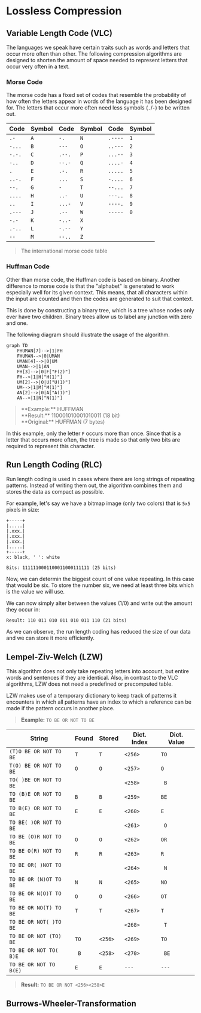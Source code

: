 # Lossless Compression

## Variable Length Code (VLC)

The languages we speak have certain traits such as words and letters
that occur more often than other. The following compression algorithms
are designed to shorten the amount of space needed to represent
letters that occur very often in a text.

### Morse Code

The morse code has a fixed set of codes that resemble the probability
of how often the letters appear in words of the language it has been
designed for. The letters that occur more often need less symbols
(`.`/`-`) to be written out.

| Code    | Symbol | Code    | Symbol | Code    | Symbol |
|---------|--------|---------|--------|---------|--------|
| `.-`    | `A`    | `-.`    | `N`    | `.----` | `1`    |
| `-...`  | `B`    | `---`   | `O`    | `..---` | `2`    |
| `-.-.`  | `C`    | `.--.`  | `P`    | `...--` | `3`    |
| `-..`   | `D`    | `--.-`  | `Q`    | `....-` | `4`    |
| `.`     | `E`    | `.-.`   | `R`    | `.....` | `5`    |
| `..-.`  | `F`    | `...`   | `S`    | `-....` | `6`    |
| `--.`   | `G`    | `-`     | `T`    | `--...` | `7`    |
| `....`  | `H`    | `..-`   | `U`    | `---..` | `8`    |
| `..`    | `I`    | `...-`  | `V`    | `----.` | `9`    |
| `.---`  | `J`    | `.--`   | `W`    | `-----` | `0`    |
| `-.-`   | `K`    | `-..-`  | `X`    |
| `.-..`  | `L`    | `-.--`  | `Y`    |
| `--`    | `M`    | `--..`  | `Z`    |

> The international morse code table

### Huffman Code

Other than morse code, the Huffman code is based on binary. Another
difference to morse code is that the "alphabet" is generated to work
especially well for its given context. This means, that all characters
within the input are counted and then the codes are generated to suit
that context.

This is done by constructing a binary tree, which is a tree whose
nodes only ever have two children. Binary trees allow us to label any
junction with zero and one.

The following diagram should illustrate the usage of the algorithm.

```mermaid
graph TD
    FHUMAN[7]-->|1|FH
    FHUMAN-->|0|UMAN
    UMAN[4]-->|0|UM
    UMAN-->|1|AN
    FH[3]-->|0|F["F(2)"]
    FH-->|1|H["H(1)"]
    UM[2]-->|0|U["U(1)"]
    UM-->|1|M["M(1)"]
    AN[2]-->|0|A["A(1)"]
    AN-->|1|N["N(1)"]
```

> <div>**Example:** HUFFMAN</div>
> <div>**Result:** 110001010001010011 (18 bit)</div>
> <div>**Original:** HUFFMAN (7 bytes)</div>

In this example, only the letter `F` occurs more than once. Since
that is a letter that occurs more often, the tree is made so that
only two bits are required to represent this character.

## Run Length Coding (RLC)

Run length coding is used in cases where there are long strings of
repeating patterns. Instead of writing them out, the algorithm
combines them and stores the data as compact as possible.

For example, let's say we have a bitmap image (only two colors)
that is `5x5` pixels in size:

```plain
+-----+
|.....|
|.xxx.|
|.xxx.|
|.xxx.|
|.....|
+-----+
x: black, ' ': white

Bits: 1111110001100011000111111 (25 bits)
```

Now, we can determin the biggest count of one value repeating. In
this case that would be six. To store the number six, we need at
least three bits which is the value we will use.

We can now simply alter between the values (1/0) and write out the
amount they occur in:

```plain
Result: 110 011 010 011 010 011 110 (21 bits)
```

As we can observe, the run length coding has reduced the size of our
data and we can store it more efficiently.

## Lempel-Ziv-Welch (LZW)

This algorithm does not only take repeating letters into account, but
entire words and sentences if they are identical. Also, in contrast
to the VLC algorithms, LZW does not need a predefined or precomputed
table.

LZW makes use of a temporary dictionary to keep track of patterns it
encounters in which all patterns have an index to which a reference
can be made if the pattern occurs in another place.

> **Example:** `TO BE OR NOT TO BE`

| String | Found | Stored | Dict. Index | Dict. Value |
|--------|-------|--------|-------------|-------------|
| `(T)O BE OR NOT TO BE` | `T` | `T` | `<256>` | `TO` |
| `T(O) BE OR NOT TO BE` | `O` | `O` | `<257>` | `O ` |
| `TO( )BE OR NOT TO BE` | ` ` | ` ` | `<258>` | ` B` |
| `TO (B)E OR NOT TO BE` | `B` | `B` | `<259>` | `BE` |
| `TO B(E) OR NOT TO BE` | `E` | `E` | `<260>` | `E ` |
| `TO BE( )OR NOT TO BE` | ` ` | ` ` | `<261>` | ` O` |
| `TO BE (O)R NOT TO BE` | `O` | `O` | `<262>` | `OR` |
| `TO BE O(R) NOT TO BE` | `R` | `R` | `<263>` | `R ` |
| `TO BE OR( )NOT TO BE` | ` ` | ` ` | `<264>` | ` N` |
| `TO BE OR (N)OT TO BE` | `N` | `N` | `<265>` | `NO` |
| `TO BE OR N(O)T TO BE` | `O` | `O` | `<266>` | `OT` |
| `TO BE OR NO(T) TO BE` | `T` | `T` | `<267>` | `T ` |
| `TO BE OR NOT( )TO BE` | ` ` | ` ` | `<268>` | ` T` |
| `TO BE OR NOT (TO) BE` | `TO` | `<256>` | `<269>` | `TO ` |
| `TO BE OR NOT TO( B)E` | ` B` | `<258>` | `<270>` | ` BE` |
| `TO BE OR NOT TO B(E)` | `E` | `E` | `---` | `---` |

> **Result:** `TO BE OR NOT <256><258>E`

## Burrows-Wheeler-Transformation

<!-- TODO: BWT -->

